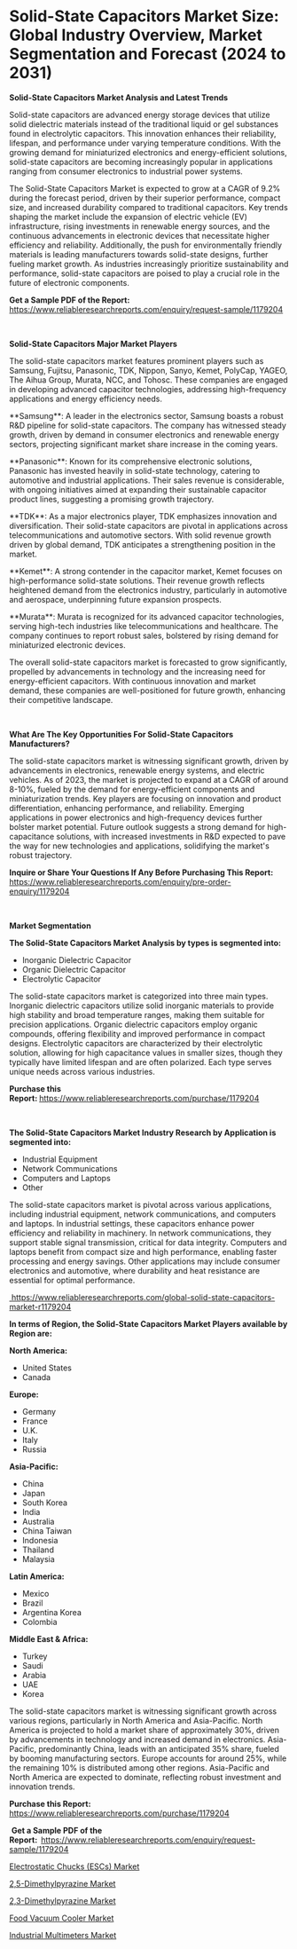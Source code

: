 <p><h1>Solid-State Capacitors Market Size: Global Industry Overview, Market Segmentation and Forecast (2024 to 2031)</h1></p><p><strong>Solid-State Capacitors Market Analysis and Latest Trends</strong></p>
<p><p>Solid-state capacitors are advanced energy storage devices that utilize solid dielectric materials instead of the traditional liquid or gel substances found in electrolytic capacitors. This innovation enhances their reliability, lifespan, and performance under varying temperature conditions. With the growing demand for miniaturized electronics and energy-efficient solutions, solid-state capacitors are becoming increasingly popular in applications ranging from consumer electronics to industrial power systems.</p><p>The Solid-State Capacitors Market is expected to grow at a CAGR of 9.2% during the forecast period, driven by their superior performance, compact size, and increased durability compared to traditional capacitors. Key trends shaping the market include the expansion of electric vehicle (EV) infrastructure, rising investments in renewable energy sources, and the continuous advancements in electronic devices that necessitate higher efficiency and reliability. Additionally, the push for environmentally friendly materials is leading manufacturers towards solid-state designs, further fueling market growth. As industries increasingly prioritize sustainability and performance, solid-state capacitors are poised to play a crucial role in the future of electronic components.</p></p>
<p><strong>Get a Sample PDF of the Report:&nbsp;</strong> <a href="https://www.reliableresearchreports.com/enquiry/request-sample/1179204?utm_campaign=9&utm_medium=2&utm_source=Github&utm_content=ia&utm_term=01102024&utm_id=solid-state-capacitors">https://www.reliableresearchreports.com/enquiry/request-sample/1179204</a></p>
<p>&nbsp;</p>
<p><strong>Solid-State Capacitors Major Market Players</strong></p>
<p><p>The solid-state capacitors market features prominent players such as Samsung, Fujitsu, Panasonic, TDK, Nippon, Sanyo, Kemet, PolyCap, YAGEO, The Aihua Group, Murata, NCC, and Tohosc. These companies are engaged in developing advanced capacitor technologies, addressing high-frequency applications and energy efficiency needs.</p><p>**Samsung**: A leader in the electronics sector, Samsung boasts a robust R&D pipeline for solid-state capacitors. The company has witnessed steady growth, driven by demand in consumer electronics and renewable energy sectors, projecting significant market share increase in the coming years.</p><p>**Panasonic**: Known for its comprehensive electronic solutions, Panasonic has invested heavily in solid-state technology, catering to automotive and industrial applications. Their sales revenue is considerable, with ongoing initiatives aimed at expanding their sustainable capacitor product lines, suggesting a promising growth trajectory.</p><p>**TDK**: As a major electronics player, TDK emphasizes innovation and diversification. Their solid-state capacitors are pivotal in applications across telecommunications and automotive sectors. With solid revenue growth driven by global demand, TDK anticipates a strengthening position in the market.</p><p>**Kemet**: A strong contender in the capacitor market, Kemet focuses on high-performance solid-state solutions. Their revenue growth reflects heightened demand from the electronics industry, particularly in automotive and aerospace, underpinning future expansion prospects.</p><p>**Murata**: Murata is recognized for its advanced capacitor technologies, serving high-tech industries like telecommunications and healthcare. The company continues to report robust sales, bolstered by rising demand for miniaturized electronic devices.</p><p>The overall solid-state capacitors market is forecasted to grow significantly, propelled by advancements in technology and the increasing need for energy-efficient capacitors. With continuous innovation and market demand, these companies are well-positioned for future growth, enhancing their competitive landscape.</p></p>
<p>&nbsp;</p>
<p><strong>What Are The Key Opportunities For Solid-State Capacitors Manufacturers?</strong></p>
<p><p>The solid-state capacitors market is witnessing significant growth, driven by advancements in electronics, renewable energy systems, and electric vehicles. As of 2023, the market is projected to expand at a CAGR of around 8-10%, fueled by the demand for energy-efficient components and miniaturization trends. Key players are focusing on innovation and product differentiation, enhancing performance, and reliability. Emerging applications in power electronics and high-frequency devices further bolster market potential. Future outlook suggests a strong demand for high-capacitance solutions, with increased investments in R&D expected to pave the way for new technologies and applications, solidifying the market's robust trajectory.</p></p>
<p><strong>Inquire or Share Your Questions If Any Before Purchasing This Report:</strong> <a href="https://www.reliableresearchreports.com/enquiry/pre-order-enquiry/1179204?utm_campaign=9&utm_medium=2&utm_source=Github&utm_content=ia&utm_term=01102024&utm_id=solid-state-capacitors">https://www.reliableresearchreports.com/enquiry/pre-order-enquiry/1179204</a></p>
<p>&nbsp;</p>
<p><strong>Market Segmentation</strong></p>
<p><strong>The Solid-State Capacitors Market Analysis by types is segmented into:</strong></p>
<p><ul><li>Inorganic Dielectric Capacitor</li><li>Organic Dielectric Capacitor</li><li>Electrolytic Capacitor</li></ul></p>
<p><p>The solid-state capacitors market is categorized into three main types. Inorganic dielectric capacitors utilize solid inorganic materials to provide high stability and broad temperature ranges, making them suitable for precision applications. Organic dielectric capacitors employ organic compounds, offering flexibility and improved performance in compact designs. Electrolytic capacitors are characterized by their electrolytic solution, allowing for high capacitance values in smaller sizes, though they typically have limited lifespan and are often polarized. Each type serves unique needs across various industries.</p></p>
<p><strong>Purchase this Report:&nbsp;</strong><a href="https://www.reliableresearchreports.com/purchase/1179204?utm_campaign=9&utm_medium=2&utm_source=Github&utm_content=ia&utm_term=01102024&utm_id=solid-state-capacitors">https://www.reliableresearchreports.com/purchase/1179204</a></p>
<p>&nbsp;</p>
<p><strong>The Solid-State Capacitors Market Industry Research by Application is segmented into:</strong></p>
<p><ul><li>Industrial Equipment</li><li>Network Communications</li><li>Computers and Laptops</li><li>Other</li></ul></p>
<p><p>The solid-state capacitors market is pivotal across various applications, including industrial equipment, network communications, and computers and laptops. In industrial settings, these capacitors enhance power efficiency and reliability in machinery. In network communications, they support stable signal transmission, critical for data integrity. Computers and laptops benefit from compact size and high performance, enabling faster processing and energy savings. Other applications may include consumer electronics and automotive, where durability and heat resistance are essential for optimal performance.</p></p>
<p><a href="https://www.reliableresearchreports.com/global-solid-state-capacitors-market-r1179204?utm_campaign=9&utm_medium=2&utm_source=Github&utm_content=ia&utm_term=01102024&utm_id=solid-state-capacitors">&nbsp;https://www.reliableresearchreports.com/global-solid-state-capacitors-market-r1179204</a></p>
<p><strong>In terms of Region, the Solid-State Capacitors Market Players available by Region are:</strong></p>
<p>
    <p> <strong> North America: </strong>
        <ul>
            <li>United States</li>
            <li>Canada</li>
        </ul>
        </p> 
    <p> <strong> Europe: </strong>
        <ul>
            <li>Germany</li>
            <li>France</li>
            <li>U.K.</li>
            <li>Italy</li>
            <li>Russia</li>
        </ul>
        </p> 
    <p> <strong> Asia-Pacific: </strong>
        <ul>
            <li>China</li>
            <li>Japan</li>
            <li>South Korea</li>
            <li>India</li>
            <li>Australia</li>
            <li>China Taiwan</li>
            <li>Indonesia</li>
            <li>Thailand</li>
            <li>Malaysia</li>
        </ul>
        </p> 
    <p> <strong> Latin America: </strong>
        <ul>
            <li>Mexico</li>
            <li>Brazil</li>
            <li>Argentina Korea</li>
            <li>Colombia</li>
        </ul>
        </p> 
    <p> <strong> Middle East & Africa: </strong>
        <ul>
            <li>Turkey</li>
            <li>Saudi</li>
            <li>Arabia</li>
            <li>UAE</li>
            <li>Korea</li>
        </ul>
    </p>
    </p>
<p><p>The solid-state capacitors market is witnessing significant growth across various regions, particularly in North America and Asia-Pacific. North America is projected to hold a market share of approximately 30%, driven by advancements in technology and increased demand in electronics. Asia-Pacific, predominantly China, leads with an anticipated 35% share, fueled by booming manufacturing sectors. Europe accounts for around 25%, while the remaining 10% is distributed among other regions. Asia-Pacific and North America are expected to dominate, reflecting robust investment and innovation trends.</p></p>
<p><strong>Purchase this Report: </strong><a href="https://www.reliableresearchreports.com/purchase/1179204?utm_campaign=9&utm_medium=2&utm_source=Github&utm_content=ia&utm_term=01102024&utm_id=solid-state-capacitors">https://www.reliableresearchreports.com/purchase/1179204</a></p>
<p>&nbsp;<strong>Get a Sample PDF of the Report:&nbsp;&nbsp;</strong><a href="https://www.reliableresearchreports.com/enquiry/request-sample/1179204?utm_campaign=9&utm_medium=2&utm_source=Github&utm_content=ia&utm_term=01102024&utm_id=solid-state-capacitors">https://www.reliableresearchreports.com/enquiry/request-sample/1179204</a></p>
<p><strong></strong></p>
<p><p><a href="https://issuu.com/reportprime-2/docs/electrostatic-chucks-escs-market-si_2370511fdea0c5?utm_campaign=9&utm_medium=2&utm_source=Github&utm_content=ia&utm_term=01102024&utm_id=solid-state-capacitors">Electrostatic Chucks (ESCs) Market</a></p><p><a href="https://github.com/hgf64gh/Market-Research-Report-List-1/blob/main/25-dimethylpyrazine-market.md?utm_campaign=9&utm_medium=2&utm_source=Github&utm_content=ia&utm_term=01102024&utm_id=solid-state-capacitors">2,5-Dimethylpyrazine Market</a></p><p><a href="https://github.com/SanjidaMahmud54/Market-Research-Report-List-1/blob/main/23-dimethylpyrazine-market.md?utm_campaign=9&utm_medium=2&utm_source=Github&utm_content=ia&utm_term=01102024&utm_id=solid-state-capacitors">2,3-Dimethylpyrazine Market</a></p><p><a href="https://www.linkedin.com/pulse/global-food-vacuum-cooler-market-trends-insights-growth-opportunities-lahff?utm_campaign=9&utm_medium=2&utm_source=Github&utm_content=ia&utm_term=01102024&utm_id=solid-state-capacitors">Food Vacuum Cooler Market</a></p><p><a href="https://www.linkedin.com/pulse/pioneering-growth-analyzing-global-industrial-multimeters-7g81f?utm_campaign=9&utm_medium=2&utm_source=Github&utm_content=ia&utm_term=01102024&utm_id=solid-state-capacitors">Industrial Multimeters Market</a></p></p>